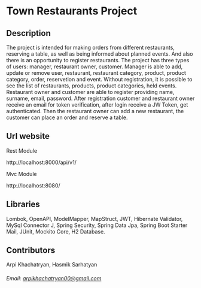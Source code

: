 # Town Restaurants Project

## Description

The project is intended for making orders from different restaurants, reserving a table, as well as being informed about planned events. And also there is an opportunity to register restaurants. The project has three types of users: manager, restaurant owner, customer. Manager is able to add, update or remove user, restaurant, restaurant category, product, product category, order, reservetion and event. Without registration, it is possible to see the list of restaurants, products, product categories, held events. Restaurant owner and customer are able to register providing name, surname, email, password. After registration customer and restaurant owner receive an email for token verification, after login receive a JW Token, get authenticated. Then the restaurant owner can add a new restaurant, the customer can place an order and reserve a table.



## Url website

Rest Module

http://localhost:8000/api/v1/

Mvc Module

http://localhost:8080/

## Libraries
Lombok, OpenAPI, ModelMapper, MapStruct, JWT, Hibernate Validator, MySql Connector J, Spring Security, Spring Data Jpa, Spring Boot Starter Mail, JUnit, Mockito Core, H2 Database.

## Contributors
Arpi Khachatryan,
Hasmik Sarhatyan

###### Email: arpikhachatryan00@gmail.com

